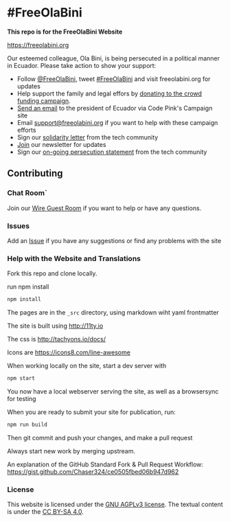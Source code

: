 # #FreeOlaBini

**This repo is for the FreeOlaBini Website**

https://freeolabini.org


Our esteemed colleague, Ola Bini, is being persecuted in a political manner in Ecuador. Please take action to show your support:

 - Follow [@FreeOlaBini], tweet [#FreeOlaBini] and visit freeolabini.org for updates
 - Help support the family and legal effors by [donating to the crowd funding campaign][donate].
 - [Send an email][codepink] to the president of Ecuador via Code Pink's Campaign site
 - Email [support@freeolabini.org] if you want to help with these campaign efforts
 - Sign our [solidarity letter][statement] from the tech community
 - [Join][newsletter] our newsletter for updates
 - Sign our [on-going persecution statement][statement_2] from the tech community

[@FreeOlaBini]: http://twitter.com/FreeOlaBini
[#FreeOlaBini]: https://twitter.com/intent/tweet?url=https://freeolabini.org&text=Digital+rights+defender+Ola+Bini+has+been+imprisoned+in+Ecuador.+Please+follow+@FreeOlaBini+%23FreeOlaBini&hashtags=FreeOlaBini
[donate]: https://www.gofundme.com/freeolabini
[codepink]: https://www.codepink.org/free-ola-bini
[support@freeolabini.org]: mailto:support@freeolabini.org
[statement]: https://freeolabini.org/en/statement/
[newsletter]: https://freeolabini.org/en/subscribe/
[statement_2]: https://freeolabini.org/en/statement_2/

## Contributing


### Chat Room`
Join our [Wire Guest Room](/JOIN-CHAT.md) if you want to help or have any questions.


### Issues

Add an [Issue](https://github.com/freeolabini/freeolabini.github.io/issues) if you have any suggestions or find any problems with the site

### Help with the Website and Translations

Fork this repo and clone locally.

run npm install

```bash
npm install
```

The pages are in the `_src` directory, using markdown wiht yaml frontmatter

The site is built using http://11ty.io

The css is http://tachyons.io/docs/

Icons are https://icons8.com/line-awesome

When working locally on the site, start a dev server with

```bash
npm start
```
You now have a local webserver serving the site, as well as a browsersync for testing

When you are ready to submit your site for publication, run:

```bash
npm run build
```

Then git commit and push your changes, and make a pull request

Always start new work by merging upstream.

An explanation of the GitHub Standard Fork & Pull Request Workflow: https://gist.github.com/Chaser324/ce0505fbed06b947d962

### License

This website is licensed under the [GNU AGPLv3 license](LICENSE). The textual content is under the [CC BY-SA 4.0](https://creativecommons.org/licenses/by-sa/4.0/deed.en).
